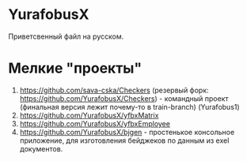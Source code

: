 # YurafobusX
Приветсвенный файл на русском.
# Мелкие "проекты"
1. https://github.com/sava-cska/Checkers (резервый форк: https://github.com/YurafobusX/Checkers) - командный проект (финальная версия лежит почему-то в train-branch) (Yurafobus1)
2. https://github.com/YurafobusX/yfbxMatrix
3. https://github.com/YurafobusX/yfbxEmployee
4. https://github.com/YurafobusX/bjgen - простенькое консольное приложение, для изготовления бейджеков по данным из exel документов.
